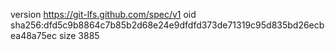 version https://git-lfs.github.com/spec/v1
oid sha256:dfd5c9b8864c7b85b2d68e24e9dfdfd373de71319c95d835bd26ecbea48a75ec
size 3885
